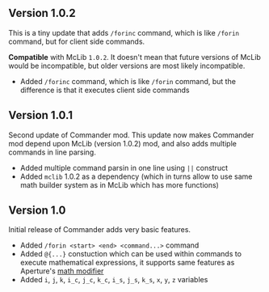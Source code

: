 ## Version 1.0.2

This is a tiny update that adds `/forinc` command, which is like `/forin` command, but for client side commands.

**Compatible** with McLib `1.0.2`. It doesn't mean that future versions of McLib would be incompatible, but older versions are most likely incompatible.

* Added `/forinc` command, which is like `/forin` command, but the difference is that it executes client side commands

## Version 1.0.1

Second update of Commander mod. This update now makes Commander mod depend upon McLib (version 1.0.2) mod, and also adds multiple commands in line parsing.

* Added multiple command parsin in one line using `||` construct
* Added `mclib` 1.0.2 as a dependency (which in turns allow to use same math builder system as in McLib which has more functions)

## Version 1.0

Initial release of Commander adds very basic features.

<?php echo youtube('R_Nnu-iLj1c', $domain) ?> 

* Added `/forin <start> <end> <command...>` command
* Added `@{...}` constuction which can be used within commands to execute mathematical expressions, it supports same features as Aperture's [math modifier](https://github.com/mchorse/aperture/wiki/Math-Expressions)
* Added `i`, `j`, `k`,  `i_c`, `j_c`, `k_c`, `i_s`, `j_s`, `k_s`,  `x`,  `y`, `z` variables